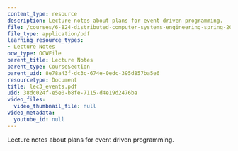 ```yaml
---
content_type: resource
description: Lecture notes about plans for event driven programming.
file: /courses/6-824-distributed-computer-systems-engineering-spring-2006/38dc024fe5e0b8fe7115d4e19d2476ba_lec3_events.pdf
file_type: application/pdf
learning_resource_types:
- Lecture Notes
ocw_type: OCWFile
parent_title: Lecture Notes
parent_type: CourseSection
parent_uid: 8e78a43f-dc3c-674e-0edc-395d857ba5e6
resourcetype: Document
title: lec3_events.pdf
uid: 38dc024f-e5e0-b8fe-7115-d4e19d2476ba
video_files:
  video_thumbnail_file: null
video_metadata:
  youtube_id: null
---
```

Lecture notes about plans for event driven programming.

